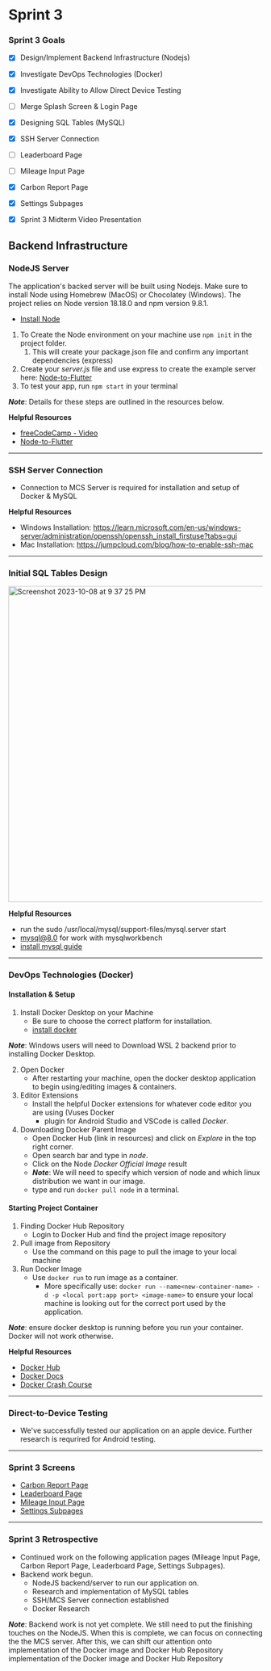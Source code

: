 # Sprint 3

### Sprint 3 Goals
- [X] Design/Implement Backend Infrastructure (Nodejs)
- [X] Investigate DevOps Technologies (Docker)
- [X] Investigate Ability to Allow Direct Device Testing
- [ ] Merge Splash Screen & Login Page
- [X] Designing SQL Tables (MySQL)
- [X] SSH Server Connection
- [ ] Leaderboard Page
- [ ] Mileage Input Page
- [X] Carbon Report Page
- [X] Settings Subpages 
- [X] Sprint 3 Midterm Video Presentation



## Backend Infrastructure

### NodeJS Server
The application's backed server will be built using Nodejs. Make sure to install Node using Homebrew (MacOS) or Chocolatey (Windows). The project relies on Node version 18.18.0 and npm version 9.8.1. 

* [Install Node](https://nodejs.org/en/download)

1. To Create the Node environment on your machine use ```npm init``` in the project folder.
   1. This will create your package.json file and confirm any important dependencies (express)
2. Create your _server.js_ file and use express to create the example server here: [Node-to-Flutter](https://thiagoevoa.medium.com/creating-an-end-to-end-project-from-node-js-backend-to-flutter-app-a8df8ffdde5b)
3. To test your app, run ```npm start``` in your terminal

**_Note_**: Details for these steps are outlined in the resources below. 

**Helpful Resources**
- [freeCodeCamp - Video](https://www.youtube.com/watch?v=ylJz7N-dv1E)
- [Node-to-Flutter](https://thiagoevoa.medium.com/creating-an-end-to-end-project-from-node-js-backend-to-flutter-app-a8df8ffdde5b)


---
### SSH Server Connection
* Connection to MCS Server is required for installation and setup of Docker & MySQL

**Helpful Resources**
* Windows Installation: https://learn.microsoft.com/en-us/windows-server/administration/openssh/openssh_install_firstuse?tabs=gui
* Mac Installation: https://jumpcloud.com/blog/how-to-enable-ssh-mac

---
### Initial SQL Tables Design

<img width="626" alt="Screenshot 2023-10-08 at 9 37 25 PM" src="https://github.com/Developer-DUCS/eMission/assets/78003140/9f949e8c-32de-4e38-aee5-a0d2bc0e7e26">


**Helpful Resources**
- run the sudo /usr/local/mysql/support-files/mysql.server start 
- mysql@8.0 for work with mysqlworkbench
- [install mysql guide](https://medium.com/@imamun/installing-a-local-mysql-server-bdfb0af88666)

---
### DevOps Technologies (Docker)
#### Installation & Setup
1. Install Docker Desktop on your Machine
   - Be sure to choose the correct platform for installation.
   - [install docker](https://docs.docker.com/get-docker/)
  
**_Note_**: Windows users will need to Download WSL 2 backend prior to installing Docker Desktop.

2. Open Docker 
   - After restarting your machine, open the docker desktop application to begin using/editing images & containers.
3. Editor Extensions
   - Install the helpful Docker extensions for whatever code editor you are using (Vuses Docker
     - plugin for Android Studio and VSCode is called _Docker_.
4. Downloading Docker Parent Image
   - Open Docker Hub (link in resources) and click on _Explore_ in the top right corner.
   - Open search bar and type in  _node_.
   - Click on the Node _Docker Official Image_ result
   - **_Note_**: We will need to specify which version of node and which linux distribution we want in our image.
   - type and run ```docker pull node``` in a terminal. 


#### Starting Project Container
1. Finding Docker Hub Repository
   -  Login to Docker Hub and find the project image repository
2. Pull image from Repository 
   - Use the command on this page to pull the image to your local machine
3. Run Docker Image
   - Use ```docker run``` to run image as a container.
     - More specifically use: ```docker run --name<new-container-name> -d -p <local port:app port> <image-name>``` to ensure your local machine is looking out for the correct port used by the application.


**_Note_**: ensure docker desktop is running before you run your container. Docker will not work otherwise. 


**Helpful Resources**
- [Docker Hub](https://hub.docker.com/)
- [Docker Docs](https://docs.docker.com/)
- [Docker Crash Course](https://www.youtube.com/watch?v=31ieHmcTUOk&list=PL4cUxeGkcC9hxjeEtdHFNYMtCpjNBm3h7&index=1)


---
### Direct-to-Device Testing
* We've successfully tested our application on an apple device. Further research is requrired for Android testing.


---
### Sprint 3 Screens
* [Carbon Report Page](https://github.com/Developer-DUCS/eMission/wiki/App-Screens-Documentation#carbon-report-page)
* [Leaderboard Page](https://github.com/Developer-DUCS/eMission/wiki/App-Screens-Documentation#leaderboard-page)
* [Mileage Input Page](https://github.com/Developer-DUCS/eMission/wiki/App-Screens-Documentation#manual-drive-input-page)
* [Settings Subpages](https://github.com/Developer-DUCS/eMission/wiki/App-Screens-Documentation#settings-page)
---
### Sprint 3 Retrospective
* Continued work on the following application pages (Mileage Input Page, Carbon Report Page, Leaderboard Page, Settings Subpages).
* Backend work begun.
  * NodeJS backend/server to run our application on.
  * Research and implementation of MySQL tables
  * SSH/MCS Server connection established
  * Docker Research
  
**_Note_**: Backend work is not yet complete. We still need to put the finishing touches on the NodeJS. When this is complete, we can focus on connecting the the MCS server. After this, we can shift our attention onto implementation of the Docker image and Docker Hub Repository
implementation of the Docker image and Docker Hub Repository
